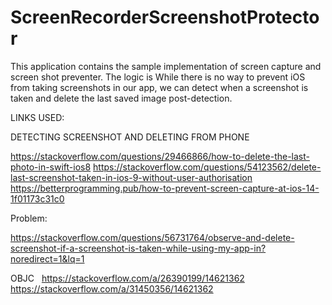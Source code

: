 # ScreenRecorderScreenshotProtector
This application contains the sample implementation of screen capture and screen shot preventer. The logic is While there is no way to prevent iOS from taking screenshots in our app, we can detect when a screenshot is taken and delete the last saved image post-detection.

LINKS USED:

DETECTING SCREENSHOT AND DELETING FROM PHONE

https://stackoverflow.com/questions/29466866/how-to-delete-the-last-photo-in-swift-ios8
https://stackoverflow.com/questions/54123562/delete-last-screenshot-taken-in-ios-9-without-user-authorisation
https://betterprogramming.pub/how-to-prevent-screen-capture-at-ios-14-1f01173c31c0

Problem:

https://stackoverflow.com/questions/56731764/observe-and-delete-screenshot-if-a-screenshot-is-taken-while-using-my-app-in?noredirect=1&lq=1

OBJC  
https://stackoverflow.com/a/26390199/14621362
https://stackoverflow.com/a/31450356/14621362
